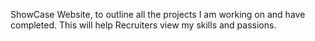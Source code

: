 ShowCase Website, to outline all the projects I am working on and have completed. This will help Recruiters view my skills and passions.
